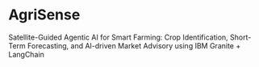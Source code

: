# AgriSense
Satellite-Guided Agentic AI for Smart Farming: Crop Identification, Short-Term Forecasting, and AI-driven Market Advisory using IBM Granite + LangChain
